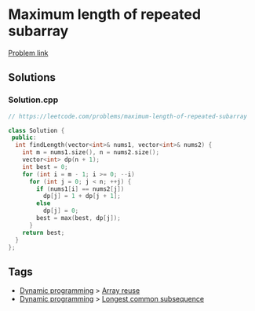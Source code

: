 # Maximum length of repeated subarray

[Problem link](https://leetcode.com/problems/maximum-length-of-repeated-subarray)

## Solutions


### Solution.cpp
```cpp
// https://leetcode.com/problems/maximum-length-of-repeated-subarray

class Solution {
 public:
  int findLength(vector<int>& nums1, vector<int>& nums2) {
    int m = nums1.size(), n = nums2.size();
    vector<int> dp(n + 1);
    int best = 0;
    for (int i = m - 1; i >= 0; --i)
      for (int j = 0; j < n; ++j) {
        if (nums1[i] == nums2[j])
          dp[j] = 1 + dp[j + 1];
        else
          dp[j] = 0;
        best = max(best, dp[j]);
      }
    return best;
  }
};
```
## Tags

* [Dynamic programming](/README.md#Dynamic_programming) > [Array reuse](/README.md#Dynamic_programming-Array_reuse)
* [Dynamic programming](/README.md#Dynamic_programming) > [Longest common subsequence](/README.md#Dynamic_programming-Longest_common_subsequence)
